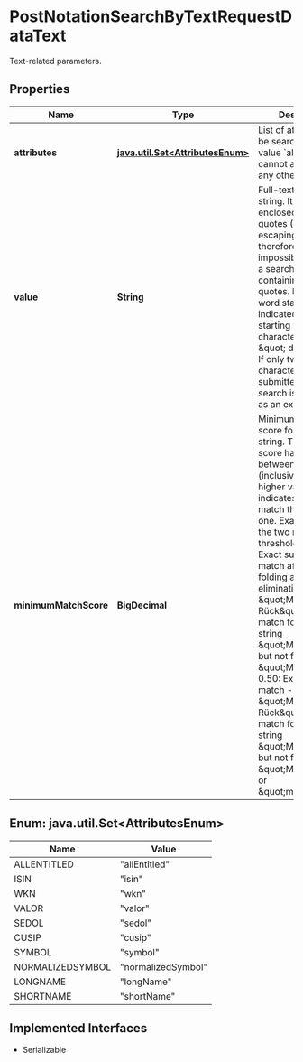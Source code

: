 

# PostNotationSearchByTextRequestDataText

Text-related parameters.

## Properties

Name | Type | Description | Notes
------------ | ------------- | ------------- | -------------
**attributes** | [**java.util.Set&lt;AttributesEnum&gt;**](#java.util.Set&lt;AttributesEnum&gt;) | List of attributes to be searched in. The value &#x60;allEntitled&#x60; cannot appear with any other value. |  [optional]
**value** | **String** | Full-text search string. It may be enclosed in double quotes (\&quot;). No escaping is provided, therefore it is impossible to specify a search string containing double quotes. Relevance of word starts is indicated by a phrase starting with a space character, such as \&quot; daimler\&quot;. If only two characters are submitted, the search is executed as an exact search. | 
**minimumMatchScore** | **BigDecimal** | Minimum match score for the text string. The match score has a value between 0 and 1 (inclusive), where a higher value indicates a better match than a lower one.      Examples for the two most relevant thresholds:       0.25: Exact substring match after case-folding and modifier elimination - \&quot;Münchner Rück\&quot; is a match for the search string \&quot;Munch\&quot; but not for \&quot;Muench\&quot;.        0.50: Exact substring match - \&quot;Münchner Rück\&quot; is a match for the search string \&quot;Münch\&quot; but not for \&quot;Munch\&quot; or \&quot;münch\&quot;. |  [optional]



## Enum: java.util.Set&lt;AttributesEnum&gt;

Name | Value
---- | -----
ALLENTITLED | &quot;allEntitled&quot;
ISIN | &quot;isin&quot;
WKN | &quot;wkn&quot;
VALOR | &quot;valor&quot;
SEDOL | &quot;sedol&quot;
CUSIP | &quot;cusip&quot;
SYMBOL | &quot;symbol&quot;
NORMALIZEDSYMBOL | &quot;normalizedSymbol&quot;
LONGNAME | &quot;longName&quot;
SHORTNAME | &quot;shortName&quot;


## Implemented Interfaces

* Serializable


